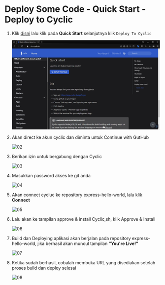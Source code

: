# Deploy Some Code - Quick Start - Deploy to Cyclic

1. Klik [disni](https://docs.cyclic.sh/) lalu klik pada **Quick Start** selanjutnya klik ```Deploy To Cyclic```
    
    ![01](p3/1.jpg)

2. Akan direct ke akun cyclic dan diminta untuk Continue with GutHub

    ![02](f3/1.png)
    
3. Berikan izin untuk bergabung dengan Cyclic

    ![03](f3/2.png)
    
4.  Masukkan password akses ke git anda

    ![04](f3/3.png)
    
5.  Akan connect cycluc ke repository express-hello-world, lalu klik **Connect**

    ![05](f3/4.png)
  
6.  Lalu akan ke tampilan approve & install Cyclic,sh, klik Approve & Install

    ![06](f3/5.png)
    
7.  Build dan Deploying aplikasi akan berjalan pada repository express-hello-world, jika berhasil akan muncul tampilan **"You're Live!"**

     ![07](f3/6.png)
 
 8.  Ketika sudah berhasil, cobalah membuka URL yang disediakan setelah proses build dan deploy selesai

     ![08](f3/6.1.png)

